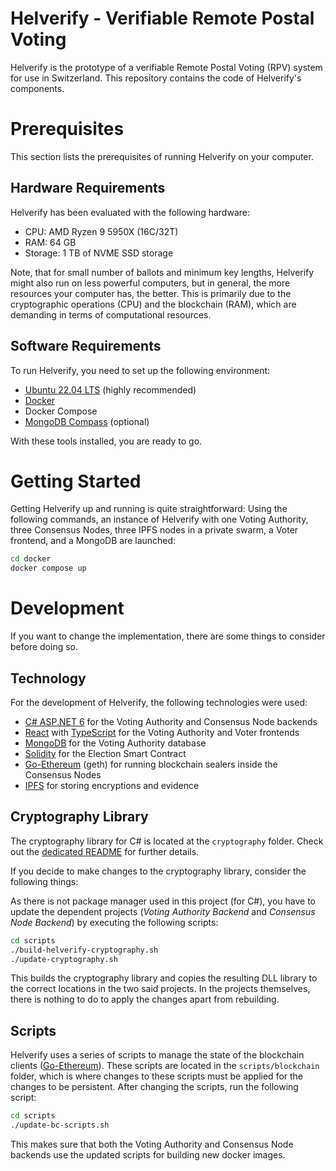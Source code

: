 # Helverify - Verifiable Remote Postal Voting

Helverify is the prototype of a verifiable Remote Postal Voting (RPV) system for use in Switzerland. This repository contains the code of Helverify's components.

# Prerequisites
This section lists the prerequisites of running Helverify on your computer.

## Hardware Requirements
Helverify has been evaluated with the following hardware:

- CPU: AMD Ryzen 9 5950X (16C/32T)
- RAM: 64 GB
- Storage: 1 TB of NVME SSD storage

Note, that for small number of ballots and minimum key lengths, Helverify might also run on less powerful computers, but in general, the more resources your computer has, the better. This is primarily due to the cryptographic operations (CPU) and the blockchain (RAM), which are demanding in terms of computational resources.

## Software Requirements
To run Helverify, you need to set up the following environment:
- [Ubuntu 22.04 LTS](https://ubuntu.com/download/desktop) (highly recommended)
- [Docker](https://www.docker.com/)
- Docker Compose
- [MongoDB Compass](https://www.mongodb.com/products/compass) (optional)

With these tools installed, you are ready to go.

# Getting Started
Getting Helverify up and running is quite straightforward: Using the following commands, an instance of Helverify with one Voting Authority, three Consensus Nodes, three IPFS nodes in a private swarm, a Voter frontend, and a MongoDB are launched:
```bash
cd docker
docker compose up
```

# Development
If you want to change the implementation, there are some things to consider before doing so.

## Technology
For the development of Helverify, the following technologies were used:

- [C# ASP.NET 6](https://learn.microsoft.com/en-us/aspnet/core/release-notes/aspnetcore-6.0?view=aspnetcore-6.0) for the Voting Authority and Consensus Node backends
- [React](https://reactjs.org/) with [TypeScript](https://www.typescriptlang.org/) for the Voting Authority and Voter frontends
- [MongoDB](https://www.mongodb.com/) for the Voting Authority database
- [Solidity](https://docs.soliditylang.org/en/v0.8.17/) for the Election Smart Contract
- [Go-Ethereum](https://geth.ethereum.org/) (geth) for running blockchain sealers inside the Consensus Nodes
- [IPFS](https://ipfs.tech/) for storing encryptions and evidence

## Cryptography Library
The cryptography library for C# is located at the `cryptography` folder. Check out the [dedicated README](cryptography/dotnet/Helverify.Cryptography/README.md) for further details.

If you decide to make changes to the cryptography library, consider the following things:

As there is not package manager used in this project (for C#), you have to update the dependent projects (*Voting Authority Backend* and *Consensus Node Backend*) by executing the following scripts:
```bash 
cd scripts
./build-helverify-cryptography.sh
./update-cryptography.sh
```
This builds the cryptography library and copies the resulting DLL library to the correct locations in the two said projects. In the projects themselves, there is nothing to do to apply the changes apart from rebuilding.

## Scripts
Helverify uses a series of scripts to manage the state of the blockchain clients ([Go-Ethereum](https://geth.ethereum.org/)). These scripts are located in the `scripts/blockchain` folder, which is where changes to these scripts must be applied for the changes to be persistent. After changing the scripts, run the following script:
```bash
cd scripts
./update-bc-scripts.sh
```
This makes sure that both the Voting Authority and Consensus Node backends use the updated scripts for building new docker images.
